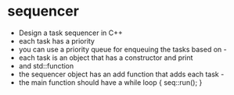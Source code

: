 # sequencer
- Design a task sequencer in C++
- each task has a priority
- you can use a priority queue for enqueuing the tasks based on -
- each task is an object that has a constructor and print
- and std::function
- the sequencer object has an add function that adds each task -
- the main function should have a while loop  { seq::run(); }